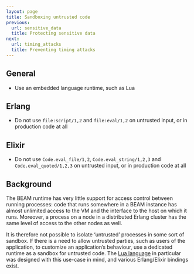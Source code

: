 ```yaml
---
layout: page
title: Sandboxing untrusted code
previous:
  url: sensitive_data
  title: Protecting sensitive data
next:
  url: timing_attacks
  title: Preventing timing attacks
---
```


## General

* Use an embedded language runtime, such as Lua

## Erlang

* Do not use `file:script/1,2` and `file:eval/1,2` on untrusted input, or in production code at all

## Elixir
* Do not use `Code.eval_file/1,2`, `Code.eval_string/1,2,3` and `Code.eval_quoted/1,2,3` on untrusted input, or in production code at all

## Background

The BEAM runtime has very little support for access control between running processes: code that runs somewhere in a BEAM instance has almost unlimited access to the VM and the interface to the host on which it runs. Moreover, a process on a node in a distributed Erlang cluster has the same level of access to the other nodes as well.

It is therefore not possible to isolate ‘untrusted’ processes in some sort of sandbox. If there is a need to allow untrusted parties, such as users of the application, to customize an application’s behaviour, use a dedicated runtime as a sandbox for untrusted code. The [Lua language](https://www.lua.org) in particular was designed with this use-case in mind, and various Erlang/Elixir bindings exist.
